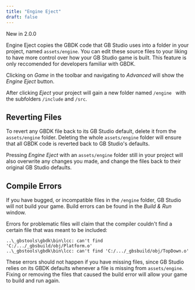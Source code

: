 ```yaml
---
title: "Engine Eject"
draft: false
---
```


<span class="new">New in 2.0.0</span>

Engine Eject copies the GBDK code that GB Studio uses into a folder in your project, named `assets/engine`. You can edit these source files to your liking to have more control over how your GB Studio game is built. This feature is only reccomended for developers familiar with GBDK.

Clicking on _Game_ in the toolbar and navigating to _Advanced_ will show the _Engine Eject_ button.

After clicking _Eject_ your project will gain a new folder named `/engine ` with the subfolders `/include` and `/src`.

## Reverting Files

To revert any GBDK file back to its GB Studio default, delete it from the `assets/engine` folder. Deleting the whole `assets/engine` folder will ensure that all GBDK code is reverted back to GB Studio's defaults.

Pressing _Engine Eject_ with an `assets/engine` folder still in your project will also overwrite any changes you made, and change the files back to their original GB Studio defaults.

## Compile Errors

If you have bugged, or incompatible files in the `/engine` folder, GB Studio will not build your game. Build errors can be found in the _Build & Run_ window.

Errors for problematic files will claim that the compiler couldn't find a certain file that was meant to be included:
 
 `..\_gbstools\gbdk\bin\lcc: can't find 'C:/.../_gbsbuild/obj/Platform.o'`  
 `..\_gbstools\gbdk\bin\lcc: can't find 'C:/.../_gbsbuild/obj/TopDown.o'`  

These errors should not happen if you have missing files, since GB Studio relies on its GBDK defaults whenever a file is missing from `assets/engine`. Fixing or removing the files that caused the build error will allow your game to build and run again.
